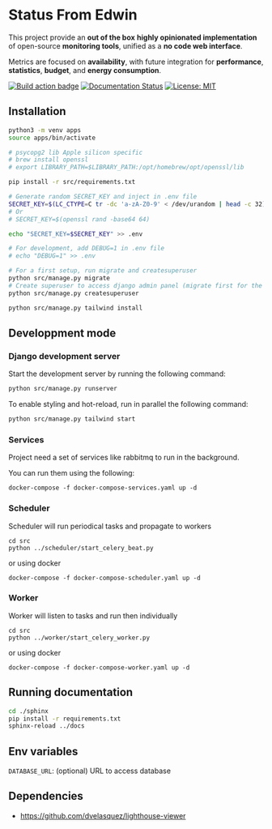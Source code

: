 # Status From Edwin

This project provide an **out of the box** **highly opinionated implementation** of open-source **monitoring tools**, unified as a **no code web interface**.

Metrics are focused on **availability**, with future integration for **performance**, **statistics**, **budget**, and **energy consumption**.

[![Build action badge](https://github.com/fromedwin/monitor/actions/workflows/django.yml/badge.svg?branch=main)](https://github.com/fromedwin/monitor/actions/) [![Documentation Status](https://readthedocs.org/projects/fromedwin-monitor/badge/?version=latest)](https://fromedwin-monitor.readthedocs.io/en/latest/?badge=latest) [![License: MIT](https://img.shields.io/badge/License-MIT-green.svg)](https://github.com/fromedwin/monitor/blob/main/LICENSE)

## Installation

```bash
python3 -m venv apps
source apps/bin/activate

# psycopg2 lib Apple silicon specific
# brew install openssl
# export LIBRARY_PATH=$LIBRARY_PATH:/opt/homebrew/opt/openssl/lib

pip install -r src/requirements.txt

# Generate random SECRET_KEY and inject in .env file
SECRET_KEY=$(LC_CTYPE=C tr -dc 'a-zA-Z0-9' < /dev/urandom | head -c 32)
# Or 
# SECRET_KEY=$(openssl rand -base64 64)

echo "SECRET_KEY=$SECRET_KEY" >> .env

# For development, add DEBUG=1 in .env file
# echo "DEBUG=1" >> .env

# For a first setup, run migrate and createsuperuser
python src/manage.py migrate
# Create superuser to access django admin panel (migrate first for the first setup)
python src/manage.py createsuperuser

python src/manage.py tailwind install
```

## Developpment mode

### Django development server

Start the development server by running the following command:

```bash
python src/manage.py runserver
```

To enable styling and hot-reload, run in parallel the following command:

```bash
python src/manage.py tailwind start
```

### Services

Project need a set of services like rabbitmq to run in the background. 

You can run them using the following:

```
docker-compose -f docker-compose-services.yaml up -d
```

### Scheduler

Scheduler will run periodical tasks and propagate to workers

```
cd src
python ../scheduler/start_celery_beat.py
```

or using docker

```
docker-compose -f docker-compose-scheduler.yaml up -d
```

### Worker

Worker will listen to tasks and run then individually 

```
cd src
python ../worker/start_celery_worker.py
```

or using docker

```
docker-compose -f docker-compose-worker.yaml up -d
```

## Running documentation

```bash
cd ./sphinx
pip install -r requirements.txt
sphinx-reload ../docs
```

## Env variables

`DATABASE_URL`: (optional) URL to access database

## Dependencies

- https://github.com/dvelasquez/lighthouse-viewer
